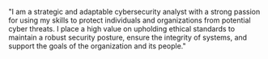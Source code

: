 "I am a strategic and adaptable cybersecurity analyst with a strong passion for using my skills to protect individuals and organizations from potential cyber threats. I place a high value on upholding ethical standards to maintain a robust security posture, ensure the integrity of systems, and support the goals of the organization and its people."
